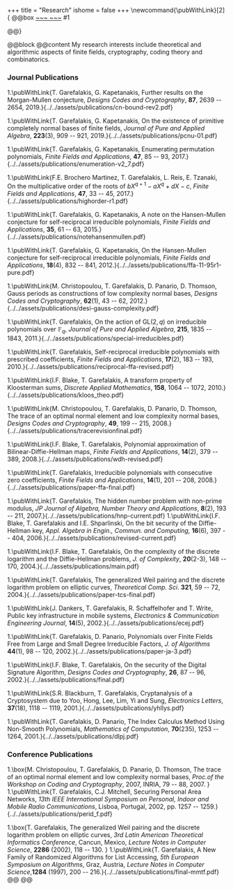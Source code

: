 +++
title = "Research"
ishome = false
+++
\newcommand{\pubWithLink}[2]{
@@box 
[~~~<i id=icon class="fa fa-download"></i> ~~~](#2)  #1

@@}

@@block
@@content
My research interests include theoretical and algorithmic aspects of finite fields, cryptography, coding theory and combinatorics. 

### Journal Publications
1.\pubWithLink{T. Garefalakis, G. Kapetanakis,  Further results on the Morgan-Mullen conjecture, *Designs Codes and Cryptography*, **87**, 2639 -- 2654, 2019.}{../../assets/publications/cn-bound-rev2.pdf}

1.\pubWithLink{T. Garefalakis, G. Kapetanakis, On the existence of primitive completely normal bases of finite fields, *Journal of Pure and Applied Algebra*, **223**(3), 909 -- 921, 2019.}{../../assets/publications/pcnu-01.pdf}

1.\pubWithLink{T. Garefalakis, G. Kapetanakis, Enumerating permutation polynomials, *Finite Fields and Applications*, **47**, 85 -- 93, 2017.}{../../assets/publications/enumeration-v2_7.pdf}

1.\pubWithLink{F.E. Brochero Martinez, T. Garefalakis, L. Reis, E. Tzanaki, On the multiplicative order of the roots of $bX^{q +1} − aX^q + dX − c$, *Finite Fields and Applications*, **47**, 33 -- 45, 2017.}{../../assets/publications/highorder-r1.pdf}

1.\pubWithLink{T. Garefalakis, G. Kapetanakis, A note on the Hansen-Mullen conjecture for self-reciprocal irreducible polynomials, *Finite Fields and Applications*, **35**, 61 -- 63, 2015.}{../../assets/publications/notehansenmullen.pdf}

1.\pubWithLink{T. Garefalakis, G. Kapetanakis, On the Hansen-Mullen conjecture for self-reciprocal irreducible polynomials, *Finite Fields and Applications*, **18**(4), 832 -- 841, 2012.}{../../assets/publications/ffa-11-95r1-pure.pdf}

1.\pubWithLink{M. Christopoulou, T. Garefalakis, D. Panario, D. Thomson, Gauss periods as constructions of low complexity normal bases, *Designs Codes and Cryptography*, **62**(1), 43 -- 62, 2012.}{../../assets/publications/desi-gauss-complexity.pdf}

1.\pubWithLink{T. Garefalakis, On the action of $\mathrm{GL}(2,q)$ on irreducible polynomials over $\mathbb{F}_q$, *Journal of Pure and Applied Algebra*, **215**, 1835 -- 1843, 2011.}{../../assets/publications/special-irreducibles.pdf}

1.\pubWithLink{T. Garefalakis, Self-reciprocal irreducible polynomials with prescribed coefficients, *Finite Fields and Applications*, **17**(2), 183 -- 193, 2010.}{../../assets/publications/reciprocal-ffa-revised.pdf}

1.\pubWithLink{I.F. Blake, T. Garefalakis, A transform property of Kloosterman sums, *Discrete Applied Mathematics*, **158**, 1064 -- 1072, 2010.}{../../assets/publications/kloos_theo.pdf}

1.\pubWithLink{M. Christopoulou, T. Garefalakis, D. Panario, D. Thomson, The trace of an optimal normal element and low complexity normal bases, *Designs Codes and Cryptography*, **49**, 199 -- 215, 2008.}{../../assets/publications/tracerevisionfinal.pdf}

1.\pubWithLink{I.F. Blake, T. Garefalakis, Polynomial approximation of Bilinear-Diffie-Hellman maps, *Finite Fields and Applications*, **14**(2), 379 -- 389, 2008.}{../../assets/publications/wdh-revised.pdf}

1.\pubWithLink{T. Garefalakis, Irreducible polynomials with consecutive zero coefficients, *Finite Fields and Applications*, **14**(1), 201 -- 208, 2008.}{../../assets/publications/paper-ffa-final.pdf}

1.\pubWithLink{T. Garefalakis, The hidden number problem with non-prime modulus, *JP Journal of Algebra, Number Theory and Applications*, **8**(2), 193 -- 211, 2007.}{../../assets/publications/hnp-current.pdf}
1.\pubWithLink{I.F. Blake, T. Garefalakis and I.E. Shparlinski, On the bit security of the Diffie-Hellman key, *Appl. Algebra in Engin., Commun. and Computing,* **16**(6), 397 -- 404, 2006.}{../../assets/publications/revised-current.pdf}

1.\pubWithLink{I.F. Blake, T. Garefalakis, On the complexity of the discrete logarithm and the Diffie-Hellman problems, *J. of Complexity*, **20**(2-3), 148 -- 170, 2004.}{../../assets/publications/main.pdf}

1.\pubWithLink{T. Garefalakis, The generalized Weil pairing and the discrete logarithm problem on elliptic curves, *Theoretical Comp. Sci*. **321**, 59 -- 72, 2004.}{../../assets/publications/paper-tcs-final.pdf}

1.\pubWithLink{J. Dankers, T. Garefalakis, R. Schaffelhofer and T. Write, Public key infrastructure in mobile systems, *Electronics & Communication Engineering Journal*, **14**(5), 2002.}{../../assets/publications/ecej.pdf}

1.\pubWithLink{T. Garefalakis, D. Panario, Polynomials over Finite Fields Free from Large and Small Degree Irreducible Factors, *J. of Algorithms* **44**(1), 98 -- 120, 2002.}{../../assets/publications/paper-ja-3.pdf}

1.\pubWithLink{I.F. Blake, T. Garefalakis, On the security of the Digital Signature Algorithm, *Designs Codes and Cryptography*, **26**, 87 -- 96, 2002.}{../../assets/publications/final.pdf}

1.\pubWithLink{S.R. Blackburn, T. Garefalakis, Cryptanalysis of a Cryptosystem due to Yoo, Hong, Lee, Lim, Yi and Sung, *Electronics Letters*, **37**(18), 1118 -- 1119, 2001.}{../../assets/publications/yhllys.pdf}

1.\pubWithLink{T. Garefalakis, D. Panario, The Index Calculus Method Using Non-Smooth Polynomials, *Mathematics of Computation*, **70**(235), 1253 -- 1264, 2001.}{../../assets/publications/dlpj.pdf}


### Conference Publications
1.\box{M. Christopoulou, T. Garefalakis, D. Panario, D. Thomson, The trace of an optimal normal element and low complexity normal bases, *Proc.of the Workshop on Coding and Cryptography*, 2007, INRIA, 79 -- 88, 2007.
}
1.\pubWithLink{T. Garefalakis, C.J. Mitchell, Securing Personal Area Networks, *13th IEEE International Symposium on Personal, Indoor and Mobile Radio Communications*, Lisboa, Portugal, 2002, pp. 1257 -- 1259.}{../../assets/publications/perid_f.pdf}

1.\box{T. Garefalakis, The generalized Weil pairing and the discrete logarithm problem on elliptic curves, *3rd Latin American Theoretical Informatics Conference*, Cancun, Mexico, *Lecture Notes in Computer Science*, **2286** (2002), 118 -- 130.
}
1.\pubWithLink{T. Garefalakis, A New Family of Randomized Algorithms for List Accessing, *5th European Symposium on Algorithms*, Graz, Austria, *Lecture Notes in Computer Science*,**1284** (1997), 200 -- 216.}{../../assets/publications/final-mmtf.pdf}
@@
@@

